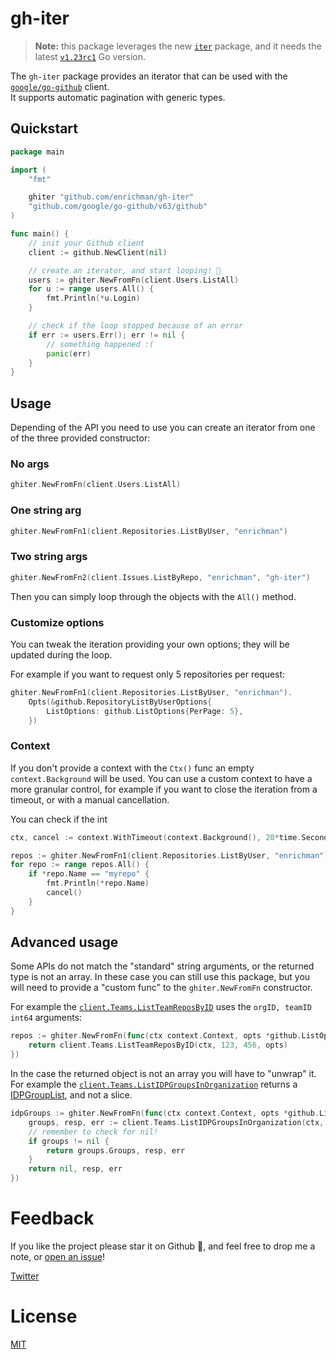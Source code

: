 # gh-iter

> **Note:** this package leverages the new [`iter`](https://pkg.go.dev/iter) package, and it needs the latest [`v1.23rc1`](https://go.dev/dl/#go1.23rc1) Go version.

The `gh-iter` package provides an iterator that can be used with the [`google/go-github`](https://github.com/google/go-github) client.  
It supports automatic pagination with generic types.

## Quickstart

```go
package main

import (
	"fmt"

	ghiter "github.com/enrichman/gh-iter"
	"github.com/google/go-github/v63/github"
)

func main() {
	// init your Github client
	client := github.NewClient(nil)

	// create an iterator, and start looping! 🎉
	users := ghiter.NewFromFn(client.Users.ListAll)
	for u := range users.All() {
		fmt.Println(*u.Login)
	}

	// check if the loop stopped because of an error
	if err := users.Err(); err != nil {
		// something happened :(
		panic(err)
	}
}
```

## Usage

Depending of the API you need to use you can create an iterator from one of the three provided constructor:

### No args

```go
ghiter.NewFromFn(client.Users.ListAll)
```

### One string arg

```go
ghiter.NewFromFn1(client.Repositories.ListByUser, "enrichman")
```

### Two string args

```go
ghiter.NewFromFn2(client.Issues.ListByRepo, "enrichman", "gh-iter")
```

Then you can simply loop through the objects with the `All()` method.


### Customize options

You can tweak the iteration providing your own options; they will be updated during the loop.

For example if you want to request only 5 repositories per request:

```go
ghiter.NewFromFn1(client.Repositories.ListByUser, "enrichman").
	Opts(&github.RepositoryListByUserOptions{
		ListOptions: github.ListOptions{PerPage: 5},
	})
```

### Context

If you don't provide a context with the `Ctx()` func an empty `context.Background` will be used. You can use a custom context to have a more granular control, for example if you want to close the iteration from a timeout, or with a manual cancellation.

You can check if the int


```go
ctx, cancel := context.WithTimeout(context.Background(), 20*time.Second)

repos := ghiter.NewFromFn1(client.Repositories.ListByUser, "enrichman").Ctx(ctx)
for repo := range repos.All() {
    if *repo.Name == "myrepo" {
        fmt.Println(*repo.Name)
	    cancel()
    }
}
```

## Advanced usage

Some APIs do not match the "standard" string arguments, or the returned type is not an array. In these case you can still use this package, but you will need to provide a "custom func" to the `ghiter.NewFromFn` constructor.

For example the [`client.Teams.ListTeamReposByID`](https://pkg.go.dev/github.com/google/go-github/v63/github#TeamsService.ListTeamReposByID) uses the `orgID, teamID int64` arguments:

```go
repos := ghiter.NewFromFn(func(ctx context.Context, opts *github.ListOptions) ([]*github.Repository, *github.Response, error) {
	return client.Teams.ListTeamReposByID(ctx, 123, 456, opts)
})
```

In the case the returned object is not an array you will have to "unwrap" it. For example the [`client.Teams.ListIDPGroupsInOrganization`](https://pkg.go.dev/github.com/google/go-github/v63/github#TeamsService.ListIDPGroupsInOrganization) returns a [IDPGroupList](https://pkg.go.dev/github.com/google/go-github/v63/github#IDPGroupList), and not a slice. 

```go
idpGroups := ghiter.NewFromFn(func(ctx context.Context, opts *github.ListCursorOptions) ([]*github.IDPGroup, *github.Response, error) {
	groups, resp, err := client.Teams.ListIDPGroupsInOrganization(ctx, "myorg", opts)
    // remember to check for nil!
	if groups != nil {
		return groups.Groups, resp, err
	}
	return nil, resp, err
})
```


# Feedback

If you like the project please star it on Github 🌟, and feel free to drop me a note, or [open an issue](https://github.com/enrichman/gh-iter/issues/new)!

[Twitter](https://twitter.com/enrichmann)

# License

[MIT](LICENSE)
